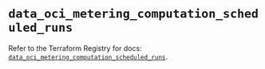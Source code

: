# `data_oci_metering_computation_scheduled_runs`

Refer to the Terraform Registry for docs: [`data_oci_metering_computation_scheduled_runs`](https://registry.terraform.io/providers/oracle/oci/7.19.0/docs/data-sources/metering_computation_scheduled_runs).
